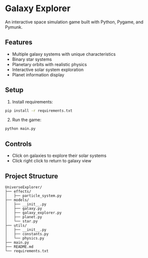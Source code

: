 # Galaxy Explorer

An interactive space simulation game built with Python, Pygame, and Pymunk.

## Features

- Multiple galaxy systems with unique characteristics
- Binary star systems
- Planetary orbits with realistic physics
- Interactive solar system exploration
- Planet information display

## Setup

1. Install requirements:
```bash
pip install -r requirements.txt
```

2. Run the game:
```bash
python main.py
```

## Controls

- Click on galaxies to explore their solar systems
- Click right click to return to galaxy view

## Project Structure

```
UniverseExplorer/
├── effects/
│   ├── particle_system.py
├── models/
│   ├── __init__.py
│   ├── galaxy.py
│   ├── galaxy_explorer.py
│   ├── planet.py
│   └── star.py
├── utils/
│   ├── __init__.py
│   ├── constants.py
│   └── physics.py
├── main.py
├── README.md
└── requirements.txt
```

